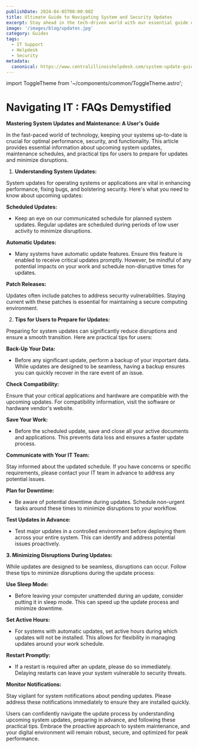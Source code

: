 ```yaml
---
publishDate: 2024-04-05T00:00:00Z
title: Ultimate Guide to Navigating System and Security Updates
excerpt: Stay ahead in the tech-driven world with our essential guide on system updates and maintenance. Discover key insights on scheduled updates, automatic patch releases, and practical tips for minimizing disruptions. Learn how to prepare for system changes and maintain peak performance and security. Perfect for users looking to optimize their digital environment.
image: '/images/blog/updates.jpg'
category: Guides
tags:
  - IT Support
  - Helpdesk
  - Security
metadata:
  canonical: https://www.centralillinoishelpdesk.com/system-update-guide/
---
```


import ToggleTheme from '~/components/common/ToggleTheme.astro';

# Navigating IT : FAQs Demystified

**Mastering System Updates and Maintenance: A User's Guide**

In the fast-paced world of technology, keeping your systems up-to-date is crucial for optimal performance, security, and functionality. This article provides essential information about upcoming system updates, maintenance schedules, and practical tips for users to prepare for updates and minimize disruptions.

1. **Understanding System Updates:**

System updates for operating systems or applications are vital in enhancing performance, fixing bugs, and bolstering security. Here's what you need to know about upcoming updates:

**Scheduled Updates:**

- Keep an eye on our communicated schedule for planned system updates. Regular updates are scheduled during periods of low user activity to minimize disruptions.

**Automatic Updates:**

- Many systems have automatic update features. Ensure this feature is enabled to receive critical updates promptly. However, be mindful of any potential impacts on your work and schedule non-disruptive times for updates.

**Patch Releases:**

Updates often include patches to address security vulnerabilities. Staying current with these patches is essential for maintaining a secure computing environment.

2. **Tips for Users to Prepare for Updates:**

Preparing for system updates can significantly reduce disruptions and ensure a smooth transition. Here are practical tips for users:

**Back-Up Your Data:**

- Before any significant update, perform a backup of your important data. While updates are designed to be seamless, having a backup ensures you can quickly recover in the rare event of an issue.

**Check Compatibility:**

Ensure that your critical applications and hardware are compatible with the upcoming updates. For compatibility information, visit the software or hardware vendor's website.

**Save Your Work:**

- Before the scheduled update, save and close all your active documents and applications. This prevents data loss and ensures a faster update process.

**Communicate with Your IT Team:**

Stay informed about the updated schedule. If you have concerns or specific requirements, please contact your IT team in advance to address any potential issues.

**Plan for Downtime:**

- Be aware of potential downtime during updates. Schedule non-urgent tasks around these times to minimize disruptions to your workflow.

**Test Updates in Advance:**

- Test major updates in a controlled environment before deploying them across your entire system. This can identify and address potential issues proactively.

**3. Minimizing Disruptions During Updates:**

While updates are designed to be seamless, disruptions can occur. Follow these tips to minimize disruptions during the update process:

**Use Sleep Mode:**

- Before leaving your computer unattended during an update, consider putting it in sleep mode. This can speed up the update process and minimize downtime.

**Set Active Hours:**

- For systems with automatic updates, set active hours during which updates will not be installed. This allows for flexibility in managing updates around your work schedule.

**Restart Promptly:**

- If a restart is required after an update, please do so immediately. Delaying restarts can leave your system vulnerable to security threats.

**Monitor Notifications:**

Stay vigilant for system notifications about pending updates. Please address these notifications immediately to ensure they are installed quickly.

Users can confidently navigate the update process by understanding upcoming system updates, preparing in advance, and following these practical tips. Embrace the proactive approach to system maintenance, and your digital environment will remain robust, secure, and optimized for peak performance.
